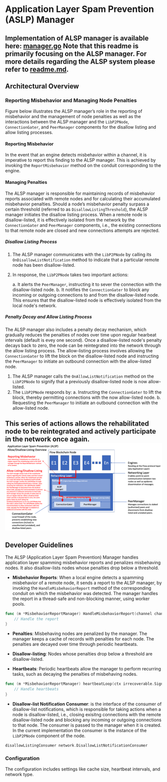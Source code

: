 # Application Layer Spam Prevention (ASLP) Manager
Implementation of ALSP manager is available here: [manager.go](manager.go)
Note that this readme is primarily focusing on the ALSP manager. For more details regarding the ALSP system please refer to [readme.md](..%2Freadme.md).
---
## Architectural Overview
### Reporting Misbehavior and Managing Node Penalties
Figure below illustrates the ALSP manager’s role in the reporting of misbehavior and the management of node penalties as
well as the interactions between the ALSP manager and the `LibP2PNode`, `ConnectionGater`, and `PeerManager` components for 
the disallow listing and allow listing processes.

#### Reporting Misbehavior
In the event that an engine detects misbehavior within a channel, 
it is imperative to report this finding to the ALSP manager. 
This is achieved by invoking the `ReportMisbehavior` method on the conduit corresponding to the engine.

#### Managing Penalties
The ALSP manager is responsible for maintaining records of misbehavior reports associated with
remote nodes and for calculating their accumulated misbehavior penalties. 
Should a node’s misbehavior penalty surpass a certain threshold 
(referred to as `DisallowListingThreshold`), the ALSP manager initiates the disallow listing process. When a remote node is disallow-listed,
it is effectively isolated from the network by the `ConnectionGater` and `PeerManager` components, i.e., the existing 
connections to that remote node are closed and new connections attempts are rejected.

##### Disallow Listing Process
1. The ALSP manager communicates with the `LibP2PNode` by calling its `OnDisallowListNotification` method to indicate that a particular remote node has been disallow-listed.
2. In response, the `LibP2PNode` takes two important actions:

   a. It alerts the `PeerManager`, instructing it to sever the connection with the disallow-listed node.
   b. It notifies the `ConnectionGater` to block any incoming or outgoing connections to and from the disallow-listed node.
This ensures that the disallow-listed node is effectively isolated from the local node's network.

##### Penalty Decay and Allow Listing Process
The ALSP manager also includes a penalty decay mechanism, which gradually reduces the penalties of nodes over time upon regular hearbeat intervals (default is evey one second).
Once a disallow-listed node's penalty decays back to zero, the node can be reintegrated into the network through the allow listing process. The allow-listing process involves allowing
the `ConnectionGater` to lift the block on the disallow-listed node and instructing the `PeerManager` to initiate an outbound connection with the allow-listed node.

1. The ALSP manager calls the `OnAllowListNotification` method on the `LibP2PNode` to signify that a previously disallow-listed node is now allow-listed.
2. The `LibP2PNode` responds by:
   a. Instructing the `ConnectionGater` to lift the block, thereby permitting connections with the now allow-listed node.
   b. Requesting the `PeerManager` to initiate an outbound connection with the allow-listed node.

This series of actions allows the rehabilitated node to be reintegrated and actively participate in the network once again.
![alsp-manager.png](alsp-manager.png)
---



## Developer Guidelines
The ALSP (Application Layer Spam Prevention) Manager handles application layer spamming misbehavior reports and penalizes misbehaving nodes. It also disallow-lists nodes whose penalties drop below a threshold.


- **Misbehavior Reports**: When a local engine detects a spamming misbehavior of a remote node, it sends a report to the ALSP manager, by invoking the `HandleMisbehaviorReport` method of the corresponding
conduit on which the misbehavior was detected. The manager handles the report in a thread-safe and non-blocking manner, using worker pools.

```go
func (m *MisbehaviorReportManager) HandleMisbehaviorReport(channel channels.Channel, report network.MisbehaviorReport) {
    // Handle the report
}
```

- **Penalties**: Misbehaving nodes are penalized by the manager. 
The manager keeps a cache of records with penalties for each node. 
The penalties are decayed over time through periodic heartbeats.

- **Disallow-listing**: Nodes whose penalties drop below a threshold are disallow-listed.

- **Heartbeats**: Periodic heartbeats allow the manager to perform recurring tasks, such as decaying the penalties of misbehaving nodes.
```go
func (m *MisbehaviorReportManager) heartbeatLoop(ctx irrecoverable.SignalerContext, interval time.Duration) {
    // Handle heartbeats
}
```

- **Disallow-list Notification Consumer**: is the interface of the consumer of disallow-list notifications, which is 
responsible for taking actions when a node is disallow-listed, i.e., closing exisitng connections with the remote disallow-listed 
node and blocking any incoming or outgoing connections to that node. The consumer is passed to the manager when it is created.
In the current implementation the consumer is the instance of the `LibP2PNode` component of the node.
```go
disallowListingConsumer network.DisallowListNotificationConsumer
```

### Configuration
The configuration includes settings like cache size, heartbeat intervals, and network type.